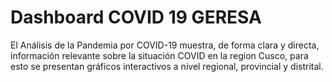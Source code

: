# Dashboard COVID 19 GERESA
El Análisis de la Pandemia por COVID-19 muestra, de forma clara y directa, información relevante sobre la situación COVID en la region Cusco, para esto se presentan gráficos interactivos a nivel regional, provincial y distrital.
